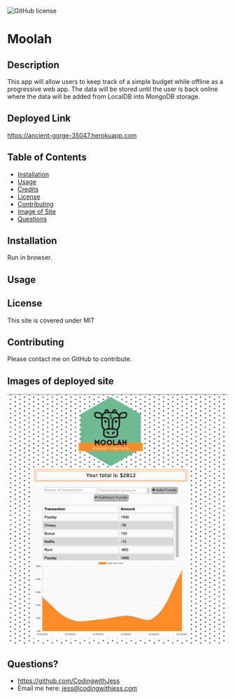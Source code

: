 ![GitHub license](https://img.shields.io/badge/license-MIT-purple.svg)

# Moolah

  ## Description 
This app will allow users to keep track of a simple budget while offline as a progressive web app. The data will be stored until the user is back online where the data will be added from LocalDB into MongoDB storage. 
  
  ## Deployed Link
  https://ancient-gorge-35047.herokuapp.com
 

  ## Table of Contents
  * [Installation](#installation)
  * [Usage](#usage)
  * [Credits](#credits)
  * [License](#license)
  * [Contributing](#contributing)
  * [Image of Site](#images)
  * [Questions](#questions) 
  
  ## Installation
  Run in browser.

  ## Usage 
 
  ## License
  This site is covered under MIT
  
  ## Contributing
  Please contact me on GitHub to contribute.

  ## Images of deployed site
![Moolah](public/icons/MoolahPreview.png?raw=true "Moolah")
  
  ## Questions?
  * https://github.com/CodingwithJess
  * Email me here: jess@codingwithjess.com
